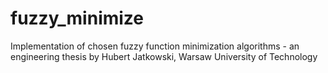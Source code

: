 # fuzzy_minimize
Implementation of chosen fuzzy function minimization algorithms - an engineering thesis by Hubert Jatkowski, Warsaw University of Technology
